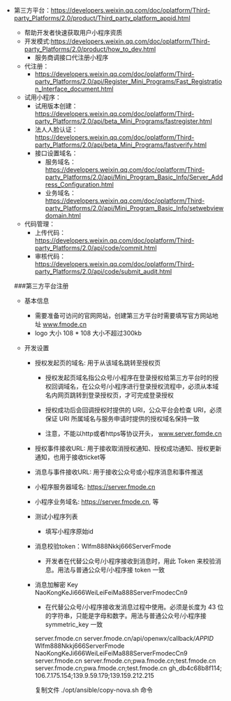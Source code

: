 

- 第三方平台：https://developers.weixin.qq.com/doc/oplatform/Third-party_Platforms/2.0/product/Third_party_platform_appid.html
    - 帮助开发者快速获取用户小程序资质
    - 开发模式:https://developers.weixin.qq.com/doc/oplatform/Third-party_Platforms/2.0/product/how_to_dev.html
        - 服务商调接口代注册小程序
    - 代注册：
        - https://developers.weixin.qq.com/doc/oplatform/Third-party_Platforms/2.0/api/Register_Mini_Programs/Fast_Registration_Interface_document.html
    - 试用小程序：
        - 试用版本创建：https://developers.weixin.qq.com/doc/oplatform/Third-party_Platforms/2.0/api/beta_Mini_Programs/fastregister.html
        - 法人人脸认证：https://developers.weixin.qq.com/doc/oplatform/Third-party_Platforms/2.0/api/beta_Mini_Programs/fastverify.html
        - 接口设置域名：
            - 服务域名：https://developers.weixin.qq.com/doc/oplatform/Third-party_Platforms/2.0/api/Mini_Program_Basic_Info/Server_Address_Configuration.html
            - 业务域名：https://developers.weixin.qq.com/doc/oplatform/Third-party_Platforms/2.0/api/Mini_Program_Basic_Info/setwebviewdomain.html
    - 代码管理：
        - 上传代码：https://developers.weixin.qq.com/doc/oplatform/Third-party_Platforms/2.0/api/code/commit.html
        - 审核代码：https://developers.weixin.qq.com/doc/oplatform/Third-party_Platforms/2.0/api/code/submit_audit.html
    
    ###第三方平台注册

    - 基本信息
        - 需要准备可访问的官网网站，创建第三方平台时需要填写官方网站地址   www.fmode.cn
        - logo 大小 108 * 108  大小不超过300kb

    - 开发设置
        - 授权发起页的域名: 用于从该域名跳转至授权页  
            - 授权发起页域名指公众号/小程序在登录授权给第三方平台时的授权回调域名，在公众号/小程序进行登录授权流程中，必须从本域名内网页跳转到登录授权页，才可完成登录授权  

            - 授权成功后会回调授权时提供的 URI，公众平台会检查 URI，必须保证 URI 所属域名与服务申请时提供的授权域名保持一致

            - 注意，不能以http或者https等协议开头， www.server.fomde.cn
        - 授权事件接收URL: 用于接收取消授权通知、授权成功通知、授权更新通知，也用于接收ticket等
        - 消息与事件接收URL: 用于接收公众号或小程序消息和事件推送
        - 小程序服务器域名: https://server.fmode.cn
        - 小程序业务域名: https://server.fmode.cn, 等
        - 测试小程序列表
            - 填写小程序原始id

        - 消息校验token：Wlfm888Nkkj666ServerFmode
            - 开发者在代替公众号/小程序接收到消息时，用此 Token 来校验消息。用法与普通公众号/小程序接 token 一致

        - 消息加解密 Key NaoKongKeJi666WeiLeiFeiMa888ServerFmodecCn9
            - 在代替公众号/小程序接收发消息过程中使用。必须是长度为 43 位的字符串，只能是字母和数字。用法与普通公众号/小程序接 symmetric_key 一致



            server.fmode.cn
            server.fmode.cn/api/openwx/callback/$APPID$
            Wlfm888Nkkj666ServerFmode
            NaoKongKeJi666WeiLeiFeiMa888ServerFmodecCn9
            server.fmode.cn
            server.fmode.cn;pwa.fmode.cn;test.fmode.cn
            server.fmode.cn;pwa.fmode.cn;test.fmode.cn
            gh_db4c68b8f114;
            106.7.175.154;139.9.59.179;139.159.212.215

            复制文件 ./opt/ansible/copy-nova.sh 命令

